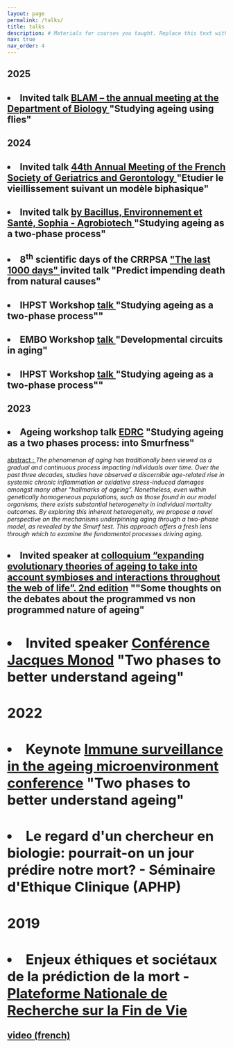 ```yaml
---
layout: page
permalink: /talks/
title: talks
description: # Materials for courses you taught. Replace this text with your description.
nav: true
nav_order: 4
---
```

<div class="publications">
<h2 class="year">2025</h2>
<h2><li><b>Invited talk  <a href="https://www.biology.lu.se/internal/research-and-education/postgraduate-studies/blam-annual-meeting-department-biology">BLAM – the annual meeting at the Department of Biology </a>"Studying ageing using flies"</b></li></h2>
<h2 class="year">2024</h2>
<h2><li><b>Invited talk  <a href="https://jasfgg.com/">44th Annual Meeting
of the French Society of Geriatrics and Gerontology </a>"Etudier le vieillissement suivant un modèle biphasique"</b></li></h2>
<h2><li><b>Invited talk  <a href="https://institut-sophia-agrobiotech.paca.hub.inrae.fr/equipes-isa/bes"> by Bacillus, Environnement et Santé, Sophia - Agrobiotech </a> "Studying ageing as a two-phase process"</b></li></h2>
<h2><li><b>8<sup>th</sup> scientific days of the CRRPSA  <a href="https://crrpsa.fr/post/65ca3f9565323951790000e1"> "The last 1000 days" </a> invited talk "Predict impending death from natural causes"</b></li></h2>
<h2><li><b>IHPST Workshop <a href="https://u-paris.fr/who-am-i/en/theoretical-lessons-from-the-biology-of-aging-workshop/"> talk </a> "Studying ageing as a two-phase process""</b></li></h2>
<h2><li><b>EMBO Workshop <a href="https://meetings.embo.org/event/24-aging"> talk </a> "Developmental circuits in aging"</b></li></h2>
<h2><li><b>IHPST Workshop <a href="https://u-paris.fr/who-am-i/en/theoretical-lessons-from-the-biology-of-aging-workshop/"> talk </a> "Studying ageing as a two-phase process""</b></li></h2>

<h2 class="year">2023</h2>
<h2><li><b>Ageing workshop talk <a href="https://edrclyon.sciencesconf.org/">EDRC</a> "Studying ageing as a two phases process: into Smurfness"</b></li></h2>
<u>abstract : </u> <i>The phenomenon of aging has traditionally been viewed as a gradual and continuous process impacting individuals over time. Over the past three decades, studies have observed a discernible age-related rise in systemic chronic inflammation or oxidative stress-induced damages amongst many other “hallmarks of ageing”. Nonetheless, even within genetically homogeneous populations, such as those found in our model organisms, there exists substantial heterogeneity in individual mortality outcomes. By exploring this inherent heterogeneity, we propose a novel perspective on the mechanisms underpinning aging through a two-phase model, as revealed by the Smurf test. This approach offers a fresh lens through which to examine the fundamental processes driving aging. </i>
<h2><li><b>Invited speaker at <a href="https://isyeb.mnhn.fr/fr/agenda/colloquium-expanding-evolutionary-theories-ageing-take-account-symbioses-and-interactions">colloquium “expanding evolutionary theories of ageing to take into account symbioses and interactions throughout the web of life”. 2nd edition</a> ""Some thoughts on the debates about the programmed vs non programmed nature of ageing" 
<h2><li><b>Invited speaker <a href="https://www.insb.cnrs.fr/fr/croissance-et-regeneration-durant-le-developpement-et-le-vieillissement">Conférence Jacques Monod</a> "Two phases to better understand ageing"</b></li></h2>
<h2 class="year">2022</h2>
<h2><li>Keynote <a href="https://www.immunology.org/events/immune-surveillance-in-the-ageing-microenvironment">Immune surveillance in the ageing microenvironment conference</a> "Two phases to better understand ageing"</li></h2>
<h2><li><b>Le regard d'un chercheur en biologie: pourrait-on un jour prédire notre mort? - Séminaire d'Ethique Clinique (APHP) </b></li></h2>
 
<h2 class="year">2019</h2>
<h2><li><b>Enjeux éthiques et sociétaux de la prédiction de la mort - <a href = "https://www.plateforme-recherche-findevie.fr/">Plateforme Nationale de Recherche sur la Fin de Vie </a> </b></li></h2>
<p><a href="https://www.youtube.com/watch?v=AA60A5vhMeU&ab_channel=PlateformeRecherchefindevie ">video (french) </a>


 